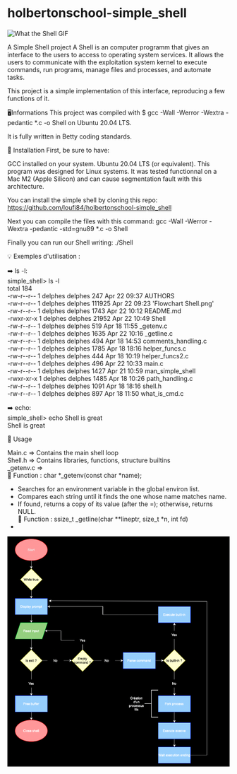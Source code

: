 # holbertonschool-simple_shell
<img align="center" alt="What the Shell GIF" width="1000" src="https://media2.giphy.com/media/v1.Y2lkPTc5MGI3NjExNG5wNHRhc3ZvandqbzdoaWpmYzRndGQwcW4zZWw5YndjOXlpb3E1ZSZlcD12MV9pbnRlcm5hbF9naWZfYnlfaWQmY3Q9Zw/jlcqOX60nkPvzAfkZM/giphy.gif">
 
 A Simple Shell project
A Shell is an computer programm that gives an interface to the users to access to operating system services. It allows the users to communicate with the exploitation system kernel to execute commands, run programs, manage files and processes, and automate tasks.

This project is a simple implementation of this interface, reproducing a few functions of it.

🖥️Informations
This project was compiled with $ gcc -Wall -Werror -Wextra -pedantic *.c -o Shell on Ubuntu 20.04 LTS.

It is fully written in Betty coding standards.

🚀 Installation
First, be sure to have:

GCC installed on your system.
Ubuntu 20.04 LTS (or equivalent).
This program was designed for Linux systems. It was tested functionnal on a Mac M2 (Apple Silicon) and can cause segmentation fault with this architecture.

You can install the simple shell by cloning this repo: https://github.com/loufi84/holbertonschool-simple_shell

Next you can compile the files with this command: gcc -Wall -Werror -Wextra -pedantic -std=gnu89 *.c -o Shell

Finally you can run our Shell writing: ./Shell

💡 Exemples d'utilisation :

➡️ ls -l: <br>
simple_shell> ls -l <br>
total 184 <br>
-rw-r--r-- 1 delphes delphes    247 Apr 22 09:37  AUTHORS <br>
-rw-r--r-- 1 delphes delphes 111925 Apr 22 09:23 'Flowchart Shell.png' <br>
-rw-r--r-- 1 delphes delphes   1743 Apr 22 10:12  README.md <br>
-rwxr-xr-x 1 delphes delphes  21952 Apr 22 10:49  Shell <br>
-rw-r--r-- 1 delphes delphes    519 Apr 18 11:55  _getenv.c <br>
-rw-r--r-- 1 delphes delphes   1635 Apr 22 10:16  _getline.c <br>
-rw-r--r-- 1 delphes delphes    494 Apr 18 14:53  comments_handling.c <br>
-rw-r--r-- 1 delphes delphes   1785 Apr 18 18:16  helper_funcs.c <br>
-rw-r--r-- 1 delphes delphes    444 Apr 18 10:19  helper_funcs2.c <br>
-rw-r--r-- 1 delphes delphes    496 Apr 22 10:33  main.c <br>
-rw-r--r-- 1 delphes delphes   1427 Apr 21 10:59  man_simple_shell <br>
-rwxr-xr-x 1 delphes delphes   1485 Apr 18 10:26  path_handling.c <br>
-rw-r--r-- 1 delphes delphes   1091 Apr 18 18:16  shell.h <br>
-rw-r--r-- 1 delphes delphes    897 Apr 18 11:50  what_is_cmd.c <br>

➡️  echo: <br>
simple_shell> echo Shell is great <br>
Shell is great <br>

📖 Usage

Main.c => Contains the main shell loop <br>
Shell.h => Contains libraries, functions, 		structure builtins <br>
_getenv.c => <br>
🔧 Function : char *_getenv(const char *name); <br>
- Searches for an environment variable in the global environ list. <br>
- Compares each string until it finds the one whose name matches name. <br>
- If found, returns a copy of its value (after the =); otherwise, returns NULL. <br>
🔧 Function : ssize_t _getline(char **lineptr, size_t *n, int fd) <br>
- 



![Flowchart](https://github.com/loufi84/holbertonschool-simple_shell/blob/Features/Simple%20Shell%20flowchart.png)
